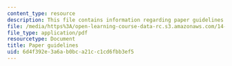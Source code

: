 ```yaml
---
content_type: resource
description: This file contains information regarding paper guidelines.
file: /media/https%3A/open-learning-course-data-rc.s3.amazonaws.com/14-05-intermediate-macroeconomics-spring-2013/6d4f392e3a6ab0bca21cc1cd6fbb3ef5_MIT14_05S13_guidelines.pdf
file_type: application/pdf
resourcetype: Document
title: Paper guidelines
uid: 6d4f392e-3a6a-b0bc-a21c-c1cd6fbb3ef5
---
```

